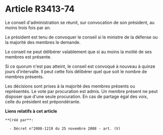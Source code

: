 # Article R3413-74

Le conseil d'administration se réunit, sur convocation de son président, au moins trois fois par an.

Le président est tenu de convoquer le conseil si le ministre de la défense ou la majorité des membres le demande.

Le conseil ne peut délibérer valablement que si au moins la moitié de ses membres est présente.

Si ce quorum n'est pas atteint, le conseil est convoqué à nouveau à quinze jours d'intervalle. Il peut cette fois délibérer
quel que soit le nombre de membres présents.

Les décisions sont prises à la majorité des membres présents ou représentés. Le vote par procuration est admis. Un membre
présent ne peut disposer que d'une seule procuration. En cas de partage égal des voix, celle du président est prépondérante.

**Liens relatifs à cet article**

	**Créé par**:

	  - Décret n°2008-1219 du 25 novembre 2008 - art. (V)
